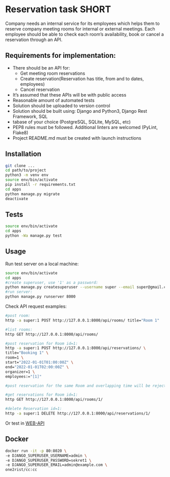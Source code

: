 # Reservation task SHORT

Company needs an internal service for its employees which helps them to reserve company
meeting rooms for internal or external meetings. Each employee should be able to check each
room’s availability, book or cancel a reservation through an API.

## Requirements for implementation:
* There should be an API for:
    * Get meeting room reservations
    * Create reservation(Reservation has title, from and to dates, employees)
    * Cancel reservation
* It’s assumed that these APIs will be with public access
* Reasonable amount of automated tests
* Solution should be uploaded to version control
* Solution should be built using: Django and Python3, Django Rest Framework, SQL
* tabase of your choice (PostgreSQL, SQLite, MySQL, etc)
* PEP8 rules must be followed. Additional linters are welcomed (PyLint, Flake8)
* Project README.md must be created with launch instructions

## Installation


```bash
git clone ...
cd path/to/project
python3 -m venv env
source env/bin/activate
pip install -r requirements.txt
cd apps
python manage.py migrate
deactivate
```

## Tests

```bash
source env/bin/activate
cd apps
python -Wa manage.py test
```

## Usage
Run test server on a local machine:

```bash
source env/bin/activate
cd apps
#create superuser, use '1' as a password:
python manage.py createsuperuser --username super --email super@gmail.com
#run server:
python manage.py runserver 8000
```

Check API request examples:

```bash
#post room:
http -a super:1 POST http://127.0.0.1:8000/api/rooms/ title="Room 1"

#list rooms:
http GET http://127.0.0.1:8000/api/rooms/

#post reservation for Room id=1:
http -a super:1 POST http://127.0.0.1:8000/api/reservations/ \
title="Booking 1" \
room=1 \
start="2022-01-01T01:00:00Z" \
end="2022-01-01T02:00:00Z" \
organizer=1 \
employees:="[1]"

#post reservation for the same Room and overlapping time will be rejected

#get reservations for Room id=1:
http GET http://127.0.0.1:8000/api/rooms/1/

#delete Reservation id=1:
http -a super:1 DELETE http://127.0.0.1:8000/api/reservations/1/

```

Or test in [WEB-API](http://localhost:8000/api)

## Docker
```bash
docker run -it -p 80:8020 \
-e DJANGO_SUPERUSER_USERNAME=admin \
-e DJANGO_SUPERUSER_PASSWORD=sekret1 \
-e DJANGO_SUPERUSER_EMAIL=admin@example.com \
one2rist/cc:cc
